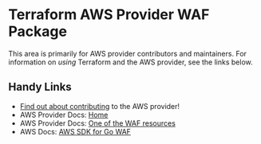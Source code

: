 # Terraform AWS Provider WAF Package
<!-- markdownlint-disable MD026 -->
This area is primarily for AWS provider contributors and maintainers. For information on _using_ Terraform and the AWS provider, see the links below.


## Handy Links
* [Find out about contributing](../../../docs/contributing) to the AWS provider!
* AWS Provider Docs: [Home](https://registry.terraform.io/providers/hashicorp/aws/latest/docs)
* AWS Provider Docs: [One of the WAF resources](https://registry.terraform.io/providers/hashicorp/aws/latest/docs/resources/waf_byte_match_set)
* AWS Docs: [AWS SDK for Go WAF](https://docs.aws.amazon.com/sdk-for-go/api/service/waf/)
